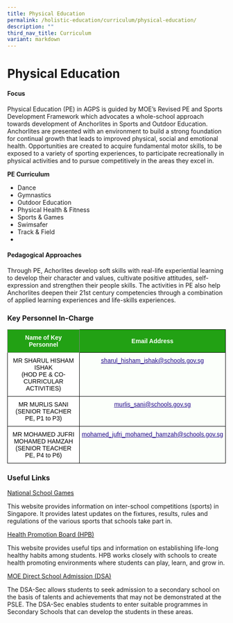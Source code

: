 ```yaml
---
title: Physical Education
permalink: /holistic-education/curriculum/physical-education/
description: ""
third_nav_title: Curriculum
variant: markdown
---
```

Physical Education
==================

#### Focus
Physical Education (PE) in AGPS is guided by MOE’s Revised PE and Sports Development Framework which advocates a whole-school approach towards development of Anchorlites in Sports and Outdoor Education. Anchorlites are presented with an environment to build a strong foundation for continual growth that leads to improved physical, social and emotional health. Opportunities are created to acquire fundamental motor skills, to be exposed to a variety of sporting experiences, to participate recreationally in physical activities and to pursue competitively in the areas they excel in.

**PE Curriculum**

*   Dance
*   Gymnastics
*   Outdoor Education
*   Physical Health &amp; Fitness
*   Sports &amp; Games
*   Swimsafer
*   Track &amp; Field
*   
#### Pedagogical Approaches
Through PE, Achorlites develop soft skills with real-life experiential learning to develop their character and values, cultivate positive attitudes, self-expression and strengthen their people skills. The activities in PE also help Anchorlites deepen their 21st century competencies through a combination of applied learning experiences and life-skills experiences.

### Key Personnel In-Charge

<style type="text/css">
.tg  {border-collapse:collapse;border-spacing:0;}
.tg td{border-color:black;border-style:solid;border-width:1px;font-family:Arial, sans-serif;font-size:14px;
  overflow:hidden;padding:10px 5px;word-break:normal;}
.tg th{border-color:black;border-style:solid;border-width:1px;font-family:Arial, sans-serif;font-size:14px;
  font-weight:normal;overflow:hidden;padding:10px 5px;word-break:normal;}
.tg .tg-rk1q{background-color:#22A114;border-color:inherit;color:#FBFFFA;font-weight:bold;text-align:center;vertical-align:middle}
.tg .tg-xn89{background-color:#22A114;color:#FBFFFA;font-weight:bold;text-align:center;vertical-align:middle}
.tg .tg-lygy{background-color:#FFF;color:#222;text-align:center;vertical-align:top}
.tg .tg-tgi3{background-color:#FBFFFA;color:#21088A;text-align:center;text-decoration:underline;vertical-align:top}
</style>
<table class="tg">
<thead>
  <tr>
    <th class="tg-rk1q"><span style="color:#FBFFFA;background-color:#22A114">Name of Key Personnel</span></th>
    <th class="tg-xn89"><span style="color:#FBFFFA;background-color:#22A114">Email Address</span></th>
  </tr>
</thead>
<tbody>
  <tr>
    <td class="tg-lygy"><span style="font-weight:normal;color:#000;background-color:#FFF">MR SHARUL HISHAM ISHAK</span><br><span style="font-weight:normal;color:#000;background-color:#FFF">(HOD PE &amp; CO-CURRICULAR ACTIVITIES)</span></td>
    <td class="tg-tgi3"><a href="mailto:sharul_hisham_ishak@schools.gov.sg"><span style="font-weight:normal;text-decoration:underline;color:#21088A">sharul_hisham_ishak@schools.gov.sg</span></a></td>
  </tr>
  <tr>
    <td class="tg-lygy"><span style="font-weight:normal;color:#000;background-color:#FFF">MR MURLIS SANI</span><br><span style="font-weight:normal;color:#000;background-color:#FFF">(SENIOR TEACHER PE, P1 to P3)</span></td>
    <td class="tg-tgi3"><a href="mailto:murlis_sani@schools.gov.sg"><span style="font-weight:normal;text-decoration:underline;color:#21088A">murlis_sani@schools.gov.sg</span></a></td>
  </tr>
  <tr>
    <td class="tg-lygy"><span style="font-weight:normal;color:#000;background-color:#FFF">MR MOHAMED JUFRI MOHAMED HAMZAH</span><br><span style="font-weight:normal;color:#000;background-color:#FFF">(SENIOR TEACHER PE, P4 to P6)</span></td>
    <td class="tg-tgi3"><a href="mailto:mohamed_jufri_mohamed_hamzah@schools.gov.sg"><span style="font-weight:normal;text-decoration:underline;color:#21088A">mohamed_jufri_mohamed_hamzah@schools.gov.sg</span></a></td>
  </tr>
</tbody>
</table>

### Useful Links

[National School Games](https://nsg.moe.edu.sg/)

This website provides information on inter-school competitions (sports) in Singapore. It provides latest updates on the fixtures, results, rules and regulations of the various sports that schools take part in.&nbsp;

  

[Health Promotion Board (HPB)](https://hpb.gov.sg/schools)

This website provides useful tips and information on establishing life-long healthy habits among students. HPB works closely with schools to create health promoting environments where students can play, learn, and grow in.

  

[MOE Direct School Admission (DSA)](https://moe.gov.sg/secondary/dsa/)

The DSA-Sec allows students to seek admission to a secondary school on the basis of talents and achievements that may not be demonstrated at the PSLE. The DSA-Sec enables students to enter suitable programmes in Secondary Schools that can develop the students in these areas.